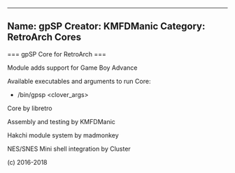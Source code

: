 -----------------------
Name: gpSP 
Creator: KMFDManic
Category: RetroArch Cores
-----------------------
=== gpSP Core for RetroArch ===

Module adds support for Game Boy Advance

Available executables and arguments to run Core:
- /bin/gpsp <rom> <clover_args>

Core by libretro

Assembly and testing by KMFDManic

Hakchi module system by madmonkey

NES/SNES Mini shell integration by Cluster

(c) 2016-2018
